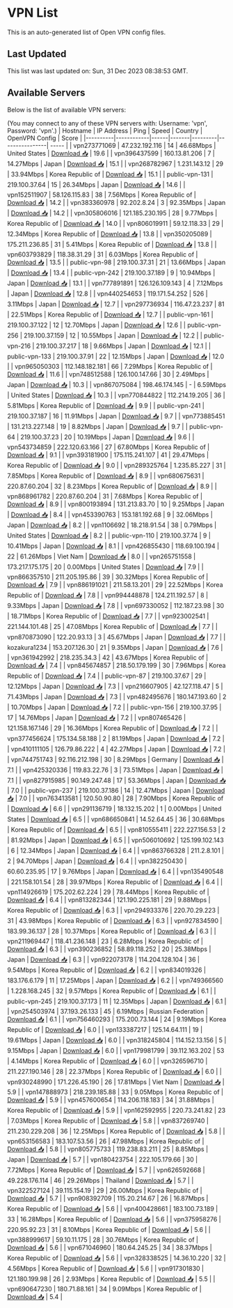 # VPN List

This is an auto-generated list of Open VPN config files.

## Last Updated

This list was last updated on: Sun, 31 Dec 2023 08:38:53 GMT.

## Available Servers

Below is the list of available VPN servers:

(You may connect to any of these VPN servers with: Username: 'vpn', Password: 'vpn'.)
| Hostname | IP Address | Ping | Speed | Country | OpenVPN Config | Score |
|----------|------------|------|-------|---------|----------------| ----- |
| vpn273771069 | 47.232.192.116 | 14 | 46.68Mbps | United States | [Download 📥](./configs/server_0_US.ovpn) | 19.6 |
| vpn396437599 | 160.13.81.206 | 7 | 14.27Mbps | Japan | [Download 📥](./configs/server_1_JP.ovpn) | 15.1 |
| vpn268782967 | 1.231.143.12 | 29 | 33.94Mbps | Korea Republic of | [Download 📥](./configs/server_2_KR.ovpn) | 15.1 |
| public-vpn-131 | 219.100.37.64 | 15 | 26.34Mbps | Japan | [Download 📥](./configs/server_3_JP.ovpn) | 14.6 |
| vpn152511907 | 58.126.115.83 | 38 | 7.56Mbps | Korea Republic of | [Download 📥](./configs/server_4_KR.ovpn) | 14.2 |
| vpn383360978 | 92.202.8.24 | 3 | 92.35Mbps | Japan | [Download 📥](./configs/server_5_JP.ovpn) | 14.2 |
| vpn305806016 | 121.185.230.195 | 28 | 9.77Mbps | Korea Republic of | [Download 📥](./configs/server_6_KR.ovpn) | 14.0 |
| vpn806019911 | 59.12.118.33 | 29 | 12.34Mbps | Korea Republic of | [Download 📥](./configs/server_7_KR.ovpn) | 13.8 |
| vpn350205089 | 175.211.236.85 | 31 | 5.41Mbps | Korea Republic of | [Download 📥](./configs/server_8_KR.ovpn) | 13.8 |
| vpn603793829 | 118.38.31.29 | 31 | 6.03Mbps | Korea Republic of | [Download 📥](./configs/server_9_KR.ovpn) | 13.5 |
| public-vpn-98 | 219.100.37.31 | 21 | 13.66Mbps | Japan | [Download 📥](./configs/server_10_JP.ovpn) | 13.4 |
| public-vpn-242 | 219.100.37.189 | 9 | 10.94Mbps | Japan | [Download 📥](./configs/server_11_JP.ovpn) | 13.1 |
| vpn777891891 | 126.126.109.143 | 4 | 7.12Mbps | Japan | [Download 📥](./configs/server_12_JP.ovpn) | 12.8 |
| vpn440254653 | 119.171.54.252 | 526 | 3.11Mbps | Japan | [Download 📥](./configs/server_13_JP.ovpn) | 12.7 |
| vpn297736934 | 116.47.23.237 | 81 | 22.51Mbps | Korea Republic of | [Download 📥](./configs/server_14_KR.ovpn) | 12.7 |
| public-vpn-161 | 219.100.37.122 | 12 | 12.70Mbps | Japan | [Download 📥](./configs/server_15_JP.ovpn) | 12.6 |
| public-vpn-256 | 219.100.37.159 | 12 | 10.55Mbps | Japan | [Download 📥](./configs/server_16_JP.ovpn) | 12.2 |
| public-vpn-216 | 219.100.37.217 | 18 | 9.66Mbps | Japan | [Download 📥](./configs/server_17_JP.ovpn) | 12.1 |
| public-vpn-133 | 219.100.37.91 | 22 | 12.15Mbps | Japan | [Download 📥](./configs/server_18_JP.ovpn) | 12.0 |
| vpn965050303 | 112.148.182.181 | 66 | 7.29Mbps | Korea Republic of | [Download 📥](./configs/server_19_KR.ovpn) | 11.6 |
| vpn748512588 | 126.100.147.66 | 30 | 2.49Mbps | Japan | [Download 📥](./configs/server_20_JP.ovpn) | 10.3 |
| vpn867075084 | 198.46.174.145 | - | 6.59Mbps | United States | [Download 📥](./configs/server_21_US.ovpn) | 10.3 |
| vpn770844822 | 112.214.19.205 | 36 | 5.81Mbps | Korea Republic of | [Download 📥](./configs/server_22_KR.ovpn) | 9.9 |
| public-vpn-241 | 219.100.37.187 | 16 | 11.91Mbps | Japan | [Download 📥](./configs/server_23_JP.ovpn) | 9.7 |
| vpn773885451 | 131.213.227.148 | 19 | 8.82Mbps | Japan | [Download 📥](./configs/server_24_JP.ovpn) | 9.7 |
| public-vpn-64 | 219.100.37.23 | 20 | 10.19Mbps | Japan | [Download 📥](./configs/server_25_JP.ovpn) | 9.6 |
| vpn543734859 | 222.120.63.166 | 27 | 67.80Mbps | Korea Republic of | [Download 📥](./configs/server_26_KR.ovpn) | 9.1 |
| vpn393181900 | 175.115.241.107 | 41 | 29.47Mbps | Korea Republic of | [Download 📥](./configs/server_27_KR.ovpn) | 9.0 |
| vpn289325764 | 1.235.85.227 | 31 | 7.85Mbps | Korea Republic of | [Download 📥](./configs/server_28_KR.ovpn) | 8.9 |
| vpn680675631 | 220.87.60.204 | 32 | 8.23Mbps | Korea Republic of | [Download 📥](./configs/server_29_KR.ovpn) | 8.9 |
| vpn868961782 | 220.87.60.204 | 31 | 7.68Mbps | Korea Republic of | [Download 📥](./configs/server_30_KR.ovpn) | 8.9 |
| vpn800193894 | 131.213.83.70 | 10 | 9.25Mbps | Japan | [Download 📥](./configs/server_31_JP.ovpn) | 8.4 |
| vpn453390763 | 153.181.192.68 | 9 | 32.06Mbps | Japan | [Download 📥](./configs/server_32_JP.ovpn) | 8.2 |
| vpn1106692 | 18.218.91.54 | 38 | 0.79Mbps | United States | [Download 📥](./configs/server_33_US.ovpn) | 8.2 |
| public-vpn-110 | 219.100.37.74 | 9 | 10.41Mbps | Japan | [Download 📥](./configs/server_34_JP.ovpn) | 8.1 |
| vpn426855430 | 118.69.100.194 | 22 | 61.26Mbps | Viet Nam | [Download 📥](./configs/server_35_VN.ovpn) | 8.0 |
| vpn265751558 | 173.217.175.175 | 20 | 0.00Mbps | United States | [Download 📥](./configs/server_36_US.ovpn) | 7.9 |
| vpn866357510 | 211.205.195.86 | 39 | 30.32Mbps | Korea Republic of | [Download 📥](./configs/server_37_KR.ovpn) | 7.9 |
| vpn886191021 | 211.58.13.201 | 29 | 22.52Mbps | Korea Republic of | [Download 📥](./configs/server_38_KR.ovpn) | 7.8 |
| vpn994448878 | 124.211.192.57 | 8 | 9.33Mbps | Japan | [Download 📥](./configs/server_39_JP.ovpn) | 7.8 |
| vpn697330052 | 112.187.23.98 | 30 | 18.71Mbps | Korea Republic of | [Download 📥](./configs/server_40_KR.ovpn) | 7.7 |
| vpn923002541 | 221.144.101.48 | 25 | 47.08Mbps | Korea Republic of | [Download 📥](./configs/server_41_KR.ovpn) | 7.7 |
| vpn870873090 | 122.20.93.13 | 3 | 45.67Mbps | Japan | [Download 📥](./configs/server_42_JP.ovpn) | 7.7 |
| kozakura1234 | 153.207.126.30 | 21 | 9.35Mbps | Japan | [Download 📥](./configs/server_43_JP.ovpn) | 7.6 |
| vpn361942992 | 218.235.34.3 | 42 | 43.67Mbps | Korea Republic of | [Download 📥](./configs/server_44_KR.ovpn) | 7.4 |
| vpn845674857 | 218.50.179.199 | 30 | 7.96Mbps | Korea Republic of | [Download 📥](./configs/server_45_KR.ovpn) | 7.4 |
| public-vpn-87 | 219.100.37.67 | 29 | 12.12Mbps | Japan | [Download 📥](./configs/server_46_JP.ovpn) | 7.3 |
| vpn216607905 | 42.127.118.47 | 5 | 71.43Mbps | Japan | [Download 📥](./configs/server_47_JP.ovpn) | 7.3 |
| vpn482495676 | 180.147.193.60 | 2 | 10.70Mbps | Japan | [Download 📥](./configs/server_48_JP.ovpn) | 7.2 |
| public-vpn-156 | 219.100.37.95 | 17 | 14.76Mbps | Japan | [Download 📥](./configs/server_49_JP.ovpn) | 7.2 |
| vpn807465426 | 121.158.167.146 | 29 | 16.36Mbps | Korea Republic of | [Download 📥](./configs/server_50_KR.ovpn) | 7.2 |
| vpn377456624 | 175.134.58.188 | 2 | 81.19Mbps | Japan | [Download 📥](./configs/server_51_JP.ovpn) | 7.2 |
| vpn410111105 | 126.79.86.222 | 4 | 42.27Mbps | Japan | [Download 📥](./configs/server_52_JP.ovpn) | 7.2 |
| vpn744751743 | 92.116.212.198 | 30 | 8.29Mbps | Germany | [Download 📥](./configs/server_53_DE.ovpn) | 7.1 |
| vpn425320336 | 119.83.22.76 | 3 | 73.51Mbps | Japan | [Download 📥](./configs/server_54_JP.ovpn) | 7.1 |
| vpn827915985 | 90.149.247.48 | 17 | 53.36Mbps | Japan | [Download 📥](./configs/server_55_JP.ovpn) | 7.0 |
| public-vpn-237 | 219.100.37.186 | 14 | 12.47Mbps | Japan | [Download 📥](./configs/server_56_JP.ovpn) | 7.0 |
| vpn763413581 | 120.50.90.80 | 28 | 7.90Mbps | Korea Republic of | [Download 📥](./configs/server_57_KR.ovpn) | 6.6 |
| vpn291136719 | 18.132.15.202 | 1 | 0.00Mbps | United States | [Download 📥](./configs/server_58_US.ovpn) | 6.5 |
| vpn686650841 | 14.52.64.45 | 36 | 30.68Mbps | Korea Republic of | [Download 📥](./configs/server_59_KR.ovpn) | 6.5 |
| vpn810555411 | 222.227.156.53 | 2 | 81.92Mbps | Japan | [Download 📥](./configs/server_60_JP.ovpn) | 6.5 |
| vpn506010692 | 125.199.102.143 | 6 | 12.34Mbps | Japan | [Download 📥](./configs/server_61_JP.ovpn) | 6.4 |
| vpn863766328 | 211.2.8.101 | 2 | 94.70Mbps | Japan | [Download 📥](./configs/server_62_JP.ovpn) | 6.4 |
| vpn382250430 | 60.60.235.95 | 17 | 9.76Mbps | Japan | [Download 📥](./configs/server_63_JP.ovpn) | 6.4 |
| vpn135490548 | 221.158.101.54 | 28 | 39.97Mbps | Korea Republic of | [Download 📥](./configs/server_64_KR.ovpn) | 6.4 |
| vpn114926619 | 175.202.62.224 | 29 | 78.44Mbps | Korea Republic of | [Download 📥](./configs/server_65_KR.ovpn) | 6.4 |
| vpn813282344 | 121.190.225.181 | 29 | 9.88Mbps | Korea Republic of | [Download 📥](./configs/server_66_KR.ovpn) | 6.3 |
| vpn294933376 | 220.70.29.223 | 31 | 43.98Mbps | Korea Republic of | [Download 📥](./configs/server_67_KR.ovpn) | 6.3 |
| vpn927834590 | 183.99.36.137 | 28 | 10.37Mbps | Korea Republic of | [Download 📥](./configs/server_68_KR.ovpn) | 6.3 |
| vpn211969447 | 118.41.236.148 | 23 | 6.28Mbps | Korea Republic of | [Download 📥](./configs/server_69_KR.ovpn) | 6.3 |
| vpn390236852 | 58.89.118.252 | 20 | 25.38Mbps | Japan | [Download 📥](./configs/server_70_JP.ovpn) | 6.3 |
| vpn922073178 | 114.204.128.104 | 36 | 9.54Mbps | Korea Republic of | [Download 📥](./configs/server_71_KR.ovpn) | 6.2 |
| vpn834019326 | 183.176.6.179 | 11 | 17.25Mbps | Japan | [Download 📥](./configs/server_72_JP.ovpn) | 6.2 |
| vpn749366560 | 1.228.168.245 | 32 | 9.57Mbps | Korea Republic of | [Download 📥](./configs/server_73_KR.ovpn) | 6.1 |
| public-vpn-245 | 219.100.37.173 | 11 | 12.35Mbps | Japan | [Download 📥](./configs/server_74_JP.ovpn) | 6.1 |
| vpn254503974 | 37.193.26.133 | 45 | 6.19Mbps | Russian Federation | [Download 📥](./configs/server_75_RU.ovpn) | 6.1 |
| vpn756460293 | 175.200.73.144 | 24 | 9.19Mbps | Korea Republic of | [Download 📥](./configs/server_76_KR.ovpn) | 6.0 |
| vpn133387217 | 125.14.64.111 | 19 | 19.61Mbps | Japan | [Download 📥](./configs/server_77_JP.ovpn) | 6.0 |
| vpn318245804 | 114.152.13.156 | 5 | 9.15Mbps | Japan | [Download 📥](./configs/server_78_JP.ovpn) | 6.0 |
| vpn179981799 | 39.112.163.202 | 53 | 4.14Mbps | Korea Republic of | [Download 📥](./configs/server_79_KR.ovpn) | 6.0 |
| vpn326596710 | 211.227.190.146 | 28 | 22.37Mbps | Korea Republic of | [Download 📥](./configs/server_80_KR.ovpn) | 6.0 |
| vpn930248990 | 171.226.45.190 | 26 | 17.81Mbps | Viet Nam | [Download 📥](./configs/server_81_VN.ovpn) | 5.9 |
| vpn147888973 | 218.239.185.88 | 33 | 9.05Mbps | Korea Republic of | [Download 📥](./configs/server_82_KR.ovpn) | 5.9 |
| vpn457600654 | 114.206.118.183 | 34 | 31.88Mbps | Korea Republic of | [Download 📥](./configs/server_83_KR.ovpn) | 5.9 |
| vpn162592955 | 220.73.241.82 | 23 | 7.03Mbps | Korea Republic of | [Download 📥](./configs/server_84_KR.ovpn) | 5.8 |
| vpn837269740 | 211.230.229.208 | 36 | 12.25Mbps | Korea Republic of | [Download 📥](./configs/server_85_KR.ovpn) | 5.8 |
| vpn653156583 | 183.107.53.56 | 26 | 47.98Mbps | Korea Republic of | [Download 📥](./configs/server_86_KR.ovpn) | 5.8 |
| vpn805775733 | 119.238.83.211 | 25 | 8.85Mbps | Japan | [Download 📥](./configs/server_87_JP.ovpn) | 5.7 |
| vpn180423754 | 222.105.179.66 | 30 | 7.72Mbps | Korea Republic of | [Download 📥](./configs/server_88_KR.ovpn) | 5.7 |
| vpn626592668 | 49.228.176.114 | 46 | 29.26Mbps | Thailand | [Download 📥](./configs/server_89_TH.ovpn) | 5.7 |
| vpn322527124 | 39.115.154.19 | 29 | 26.00Mbps | Korea Republic of | [Download 📥](./configs/server_90_KR.ovpn) | 5.7 |
| vpn908392709 | 115.20.214.67 | 26 | 16.87Mbps | Korea Republic of | [Download 📥](./configs/server_91_KR.ovpn) | 5.6 |
| vpn400428661 | 183.100.73.189 | 33 | 16.28Mbps | Korea Republic of | [Download 📥](./configs/server_92_KR.ovpn) | 5.6 |
| vpn375958276 | 220.95.92.23 | 31 | 8.10Mbps | Korea Republic of | [Download 📥](./configs/server_93_KR.ovpn) | 5.6 |
| vpn388999617 | 59.10.11.175 | 28 | 30.76Mbps | Korea Republic of | [Download 📥](./configs/server_94_KR.ovpn) | 5.6 |
| vpn671046960 | 180.64.245.25 | 34 | 38.37Mbps | Korea Republic of | [Download 📥](./configs/server_95_KR.ovpn) | 5.6 |
| vpn328338525 | 14.36.10.220 | 32 | 4.56Mbps | Korea Republic of | [Download 📥](./configs/server_96_KR.ovpn) | 5.6 |
| vpn917301830 | 121.180.199.98 | 26 | 2.93Mbps | Korea Republic of | [Download 📥](./configs/server_97_KR.ovpn) | 5.5 |
| vpn690647230 | 180.71.88.161 | 34 | 9.09Mbps | Korea Republic of | [Download 📥](./configs/server_98_KR.ovpn) | 5.4 |
